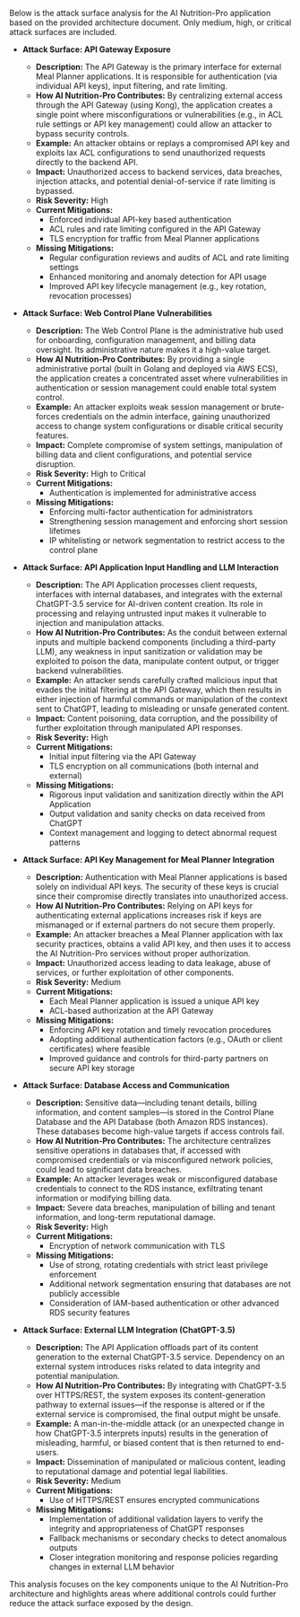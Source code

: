 Below is the attack surface analysis for the AI Nutrition-Pro application based on the provided architecture document. Only medium, high, or critical attack surfaces are included.

- **Attack Surface: API Gateway Exposure**
  - **Description:**
    The API Gateway is the primary interface for external Meal Planner applications. It is responsible for authentication (via individual API keys), input filtering, and rate limiting.
  - **How AI Nutrition-Pro Contributes:**
    By centralizing external access through the API Gateway (using Kong), the application creates a single point where misconfigurations or vulnerabilities (e.g., in ACL rule settings or API key management) could allow an attacker to bypass security controls.
  - **Example:**
    An attacker obtains or replays a compromised API key and exploits lax ACL configurations to send unauthorized requests directly to the backend API.
  - **Impact:**
    Unauthorized access to backend services, data breaches, injection attacks, and potential denial-of-service if rate limiting is bypassed.
  - **Risk Severity:** High
  - **Current Mitigations:**
    - Enforced individual API-key based authentication
    - ACL rules and rate limiting configured in the API Gateway
    - TLS encryption for traffic from Meal Planner applications
  - **Missing Mitigations:**
    - Regular configuration reviews and audits of ACL and rate limiting settings
    - Enhanced monitoring and anomaly detection for API usage
    - Improved API key lifecycle management (e.g., key rotation, revocation processes)

- **Attack Surface: Web Control Plane Vulnerabilities**
  - **Description:**
    The Web Control Plane is the administrative hub used for onboarding, configuration management, and billing data oversight. Its administrative nature makes it a high-value target.
  - **How AI Nutrition-Pro Contributes:**
    By providing a single administrative portal (built in Golang and deployed via AWS ECS), the application creates a concentrated asset where vulnerabilities in authentication or session management could enable total system control.
  - **Example:**
    An attacker exploits weak session management or brute-forces credentials on the admin interface, gaining unauthorized access to change system configurations or disable critical security features.
  - **Impact:**
    Complete compromise of system settings, manipulation of billing data and client configurations, and potential service disruption.
  - **Risk Severity:** High to Critical
  - **Current Mitigations:**
    - Authentication is implemented for administrative access
  - **Missing Mitigations:**
    - Enforcing multi-factor authentication for administrators
    - Strengthening session management and enforcing short session lifetimes
    - IP whitelisting or network segmentation to restrict access to the control plane

- **Attack Surface: API Application Input Handling and LLM Interaction**
  - **Description:**
    The API Application processes client requests, interfaces with internal databases, and integrates with the external ChatGPT-3.5 service for AI-driven content creation. Its role in processing and relaying untrusted input makes it vulnerable to injection and manipulation attacks.
  - **How AI Nutrition-Pro Contributes:**
    As the conduit between external inputs and multiple backend components (including a third-party LLM), any weakness in input sanitization or validation may be exploited to poison the data, manipulate content output, or trigger backend vulnerabilities.
  - **Example:**
    An attacker sends carefully crafted malicious input that evades the initial filtering at the API Gateway, which then results in either injection of harmful commands or manipulation of the context sent to ChatGPT, leading to misleading or unsafe generated content.
  - **Impact:**
    Content poisoning, data corruption, and the possibility of further exploitation through manipulated API responses.
  - **Risk Severity:** High
  - **Current Mitigations:**
    - Initial input filtering via the API Gateway
    - TLS encryption on all communications (both internal and external)
  - **Missing Mitigations:**
    - Rigorous input validation and sanitization directly within the API Application
    - Output validation and sanity checks on data received from ChatGPT
    - Context management and logging to detect abnormal request patterns

- **Attack Surface: API Key Management for Meal Planner Integration**
  - **Description:**
    Authentication with Meal Planner applications is based solely on individual API keys. The security of these keys is crucial since their compromise directly translates into unauthorized access.
  - **How AI Nutrition-Pro Contributes:**
    Relying on API keys for authenticating external applications increases risk if keys are mismanaged or if external partners do not secure them properly.
  - **Example:**
    An attacker breaches a Meal Planner application with lax security practices, obtains a valid API key, and then uses it to access the AI Nutrition-Pro services without proper authorization.
  - **Impact:**
    Unauthorized access leading to data leakage, abuse of services, or further exploitation of other components.
  - **Risk Severity:** Medium
  - **Current Mitigations:**
    - Each Meal Planner application is issued a unique API key
    - ACL-based authorization at the API Gateway
  - **Missing Mitigations:**
    - Enforcing API key rotation and timely revocation procedures
    - Adopting additional authentication factors (e.g., OAuth or client certificates) where feasible
    - Improved guidance and controls for third-party partners on secure API key storage

- **Attack Surface: Database Access and Communication**
  - **Description:**
    Sensitive data—including tenant details, billing information, and content samples—is stored in the Control Plane Database and the API Database (both Amazon RDS instances). These databases become high-value targets if access controls fail.
  - **How AI Nutrition-Pro Contributes:**
    The architecture centralizes sensitive operations in databases that, if accessed with compromised credentials or via misconfigured network policies, could lead to significant data breaches.
  - **Example:**
    An attacker leverages weak or misconfigured database credentials to connect to the RDS instance, exfiltrating tenant information or modifying billing data.
  - **Impact:**
    Severe data breaches, manipulation of billing and tenant information, and long-term reputational damage.
  - **Risk Severity:** High
  - **Current Mitigations:**
    - Encryption of network communication with TLS
  - **Missing Mitigations:**
    - Use of strong, rotating credentials with strict least privilege enforcement
    - Additional network segmentation ensuring that databases are not publicly accessible
    - Consideration of IAM-based authentication or other advanced RDS security features

- **Attack Surface: External LLM Integration (ChatGPT-3.5)**
  - **Description:**
    The API Application offloads part of its content generation to the external ChatGPT-3.5 service. Dependency on an external system introduces risks related to data integrity and potential manipulation.
  - **How AI Nutrition-Pro Contributes:**
    By integrating with ChatGPT-3.5 over HTTPS/REST, the system exposes its content-generation pathway to external issues—if the response is altered or if the external service is compromised, the final output might be unsafe.
  - **Example:**
    A man-in-the-middle attack (or an unexpected change in how ChatGPT-3.5 interprets inputs) results in the generation of misleading, harmful, or biased content that is then returned to end-users.
  - **Impact:**
    Dissemination of manipulated or malicious content, leading to reputational damage and potential legal liabilities.
  - **Risk Severity:** Medium
  - **Current Mitigations:**
    - Use of HTTPS/REST ensures encrypted communications
  - **Missing Mitigations:**
    - Implementation of additional validation layers to verify the integrity and appropriateness of ChatGPT responses
    - Fallback mechanisms or secondary checks to detect anomalous outputs
    - Closer integration monitoring and response policies regarding changes in external LLM behavior

This analysis focuses on the key components unique to the AI Nutrition-Pro architecture and highlights areas where additional controls could further reduce the attack surface exposed by the design.
